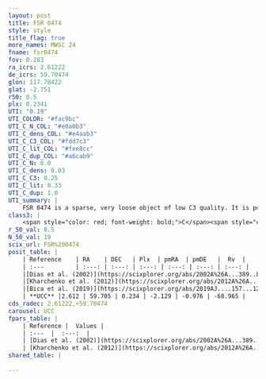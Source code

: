 ```yaml
---
layout: post
title: FSR 0474
style: style
title_flag: true
more_names: MWSC 24
fname: fsr0474
fov: 0.283
ra_icrs: 2.61222
de_icrs: 59.70474
glon: 117.78422
glat: -2.751
r50: 8.5
plx: 0.2341
UTI: "0.19"
UTI_COLOR: "#fac9bc"
UTI_C_N_COL: "#e0a6b3"
UTI_C_dens_COL: "#e4aab3"
UTI_C_C3_COL: "#fdd7c3"
UTI_C_lit_COL: "#fee8cc"
UTI_C_dup_COL: "#a6cab9"
UTI_C_N: 0.0
UTI_C_dens: 0.03
UTI_C_C3: 0.25
UTI_C_lit: 0.33
UTI_C_dup: 1.0
UTI_summary: |
    FSR 0474 is a sparse, very loose object of low C3 quality. It is poorly studied in the literature, with no articles listed in the last 6 years.<br><br><span style="color: #99180f; font-weight: bold;">Warning: </span>contains less than 25 stars with <i>P>0.5</i> estimated.
class3: |
    <span style="color: red; font-weight: bold;">C</span><span style="color: red; font-weight: bold;">C</span>
r_50_val: 8.5
N_50_val: 19
scix_url: FSR%200474
posit_table: |
    | Reference    | RA    | DEC   | Plx  | pmRA  | pmDE   |  Rv  |
    | :---         | :---: | :---: | :---: | :---: | :---: | :---: |
    |[Dias et al. (2002)](https://scixplorer.org/abs/2002A%26A...389..871D) | 2.721 | 59.747 | -- | -0.41 | -0.81 | -- |
    |[Kharchenko et al. (2012)](https://scixplorer.org/abs/2012A%26A...543A.156K) | 2.685 | 59.735 | -- | -1.41 | -0.02 | -- |
    |[Bica et al. (2019)](https://scixplorer.org/abs/2019AJ....157...12B) | 2.724 | 59.75 | -- | -- | -- | -- |
    | **UCC** |2.612 | 59.705 | 0.234 | -2.129 | -0.976 | -68.965 | 
cds_radec: 2.61222,+59.70474
carousel: UCC
fpars_table: |
    | Reference |  Values |
    | :---  |  :---:  |
    | [Dias et al. (2002)](https://scixplorer.org/abs/2002A%26A...389..871D) | `E(B-V)=1.145, Dist=4638.0, Age=8.9` |
    | [Kharchenko et al. (2012)](https://scixplorer.org/abs/2012A%26A...543A.156K) | `e_bv=1.145, distance=4638, log_age=8.9` |
shared_table: |
    
---
```


